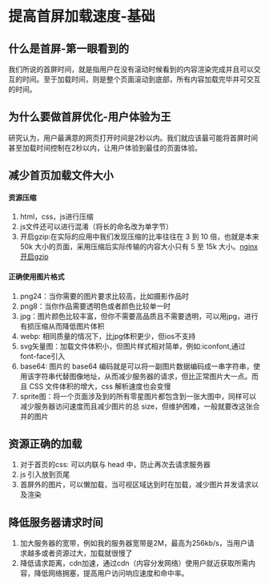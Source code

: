 # 提高首屏加载速度-基础
## 什么是首屏-第一眼看到的
我们所说的首屏时间，就是指用户在没有滚动时候看到的内容渲染完成并且可以交互的时间。至于加载时间，则是整个页面滚动到底部，所有内容加载完毕并可交互的时间。

## 为什么要做首屏优化-用户体验为王
研究认为，用户最满意的网页打开时间是2秒以内。我们就应该最可能将首屏时间甚至加载时间控制在2秒以内，让用户体验到最佳的页面体验。

## 减少首页加载文件大小
#### 资源压缩
1. html，css，js进行压缩
2. js文件还可以进行混淆（将长的命名改为单字节）
3. 开启gzip:在实际的应用中我们发现压缩的比率往往在 3 到 10 倍，也就是本来 50k 大小的页面，采用压缩后实际传输的内容大小只有 5 至 15k 大小。[nginx开启gzip](https://www.tomz.club/blog/md/Server/Nginx/2019-04/190401.md)

#### 正确使用图片格式
1. png24：当你需要的图片要求比较高，比如摄影作品时
2. png8：当你作品需要透明色或者颜色比较单一时
3. jpg：图片颜色比较丰富，但你不需要高品质且不需要透明，可以用jpg，进行有损压缩从而降低图片体积
4. webp: 相同质量的情况下，比jpg体积更少，但ios不支持
5. svg矢量图：加载文件体积小，但图片样式相对简单，例如:iconfont,通过font-face引入
6. base64: 图片的 base64 编码就是可以将一副图片数据编码成一串字符串，使用该字符串代替图像地址，从而减少服务器的请求，但比正常图片大一点。而且 CSS 文件体积的增大，css 解析速度也会变慢
7. sprite图：将一个页面涉及到的所有零星图片都包含到一张大图中，同样可以减少服务器访问速度而且减少图片的总 size，但维护困难，一般就要改这张合并的图片

## 资源正确的加载
1. 对于首页的css: 可以内联与 head 中，防止再次去请求服务器
2. js 引入放到页尾
3. 首屏外的图片，可以懒加载，当可视区域达到时在加载，减少图片并发请求以及渲染

## 降低服务器请求时间
1. 加大服务器的宽带，例如我的服务器宽带是2M，最高为256kb/s，当用户请求越多或者资源过大，加载就很慢了
2. 降低请求距离，cdn加速，通过cdn（内容分发网络）使用户就近获取所需内容，降低网络拥塞，提高用户访问响应速度和命中率。
